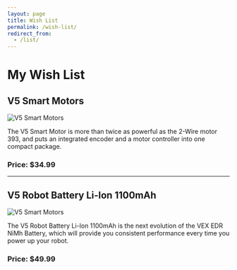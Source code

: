 ```yaml
---
layout: page
title: Wish List
permalink: /wish-list/
redirect_from:
  - /list/
---
```


# My Wish List

## V5 Smart Motors

![V5 Smart Motors](https://www.vexrobotics.com/media/catalog/product/cache/1/small_image/300x/17f82f742ffe127f42dca9de82fb58b1/m/o/motor_1.jpg)

The V5 Smart Motor is more than twice as powerful as the 2-Wire motor 393, and puts an integrated encoder and a motor controller into one compact package.

### Price: $34.99

-----------------

## V5 Robot Battery Li-Ion 1100mAh

![V5 Smart Motors](https://www.vexrobotics.com/media/catalog/product/cache/1/small_image/300x/17f82f742ffe127f42dca9de82fb58b1/b/a/battery.jpg)

The V5 Robot Battery Li-Ion 1100mAh is the next evolution of the VEX EDR NiMh Battery, which will provide you consistent performance every time you power up your robot.

### Price: $49.99
